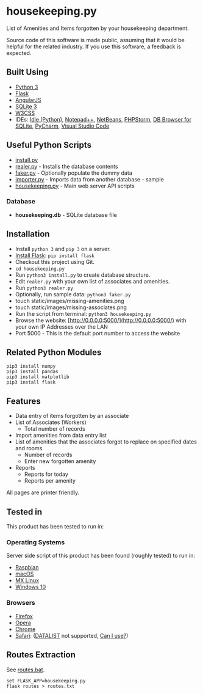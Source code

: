 # housekeeping.py

List of Amenities and Items forgotten by your housekeeping department.

Source code of this software is made public, assuming that it would be helpful for the related industry.
If you use this software, a feedback is expected.


## Built Using

* [Python 3](https://www.python.org/downloads/)
* [Flask](https://palletsprojects.com/p/flask/)
* [AngularJS](https://angularjs.org/)
* [SQLite 3](https://www.sqlite.org/)
* [W3CSS](https://www.w3schools.com/w3css/)
* IDEs: [Idle (Python)](https://www.python.org/downloads/), [Notepad++](https://notepad-plus-plus.org), [NetBeans](https://netbeans.org), [PHPStorm](https://www.jetbrains.com/?from=anytizer), [DB Browser for SQLite](https://sqlitebrowser.org), [PyCharm](https://www.jetbrains.com/pycharm/), [Visual Studio Code](https://code.visualstudio.com/)


## Useful Python Scripts

* [install.py](install.py)
* [realer.py](realer.py) - Installs the database contents
* [faker.py](faker.py) - Optionally populate the dummy data
* [importer.py](importer.py) - Imports data from another database - sample
* [housekeeping.py](housekeeping.py) - Main web server API scripts


### Database

* **housekeeping.db** - SQLite database file


## Installation

* Install `python 3` and `pip 3` on a server.
* [Install Flask](https://flask.palletsprojects.com/en/1.1.x/installation/): `pip install flask`
* Checkout this project using Git.
* `cd housekeeping.py`
* Run `python3 install.py` to create database structure.
* Edit `realer.py` with your own list of associates and amenities.
* Run `python3 realer.py`
* Optionally, run sample data: `python3 faker.py`
* touch static/images/missing-amenities.png
* touch static/images/missing-associates.png
* Run the script from terminal: `python3 housekeeping.py`
* Browse the website: [http://0.0.0.0:5000/](http://0.0.0.0:5000/) with your own IP Addresses over the LAN
* Port 5000 - This is the default port number to access the website


## Related Python Modules

    pip3 install numpy
    pip3 install pandas
    pip3 install matplotlib
    pip3 install flask


## Features

* Data entry of  items forgotten by an associate
* List of Associates (Workers)
  * Total number of records
* Import amenities from data entry list
* List of amenities that the associates forgot to replace on specified dates and rooms.
  * Number of records
  * Enter new forgotten amenity
* Reports
  * Reports for today
  * Reports per amenity

All pages are printer friendly.


## Tested in

This product has been tested to run in:


### Operating Systems

Server side script of this product has been found (roughly tested) to run in:

* [Raspbian](https://www.raspberrypi.org)
* [macOS](https://en.wikipedia.org/wiki/MacOS)
* [MX Linux](https://mxlinux.org)
* [Windows 10](https://www.microsoft.com/en-ca/windows/get-windows-10)


### Browsers

* [Firefox](https://www.mozilla.org/en-CA/firefox/new/)
* [Opera](https://www.opera.com/download)
* [Chrome](https://www.google.com/chrome/)
* [Safari](https://support.apple.com/downloads/safari): ([DATALIST](https://developer.mozilla.org/en-US/docs/Web/HTML/Element/datalist) not supported, [Can I use?](https://caniuse.com/#feat=datalist))


## Routes Extraction

See [routes.bat](routes.bat).

    set FLASK_APP=housekeeping.py
    flask routes > routes.txt
